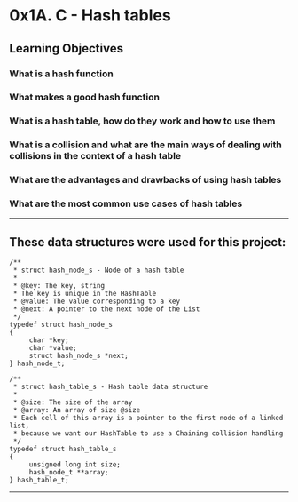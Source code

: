 # 0x1A. C - Hash tables
## Learning Objectives
### What is a hash function
### What makes a good hash function
### What is a hash table, how do they work and how to use them
### What is a collision and what are the main ways of dealing with collisions in the context of a hash table
### What are the advantages and drawbacks of using hash tables
### What are the most common use cases of hash tables

------------------------------
## These data structures were used for this project:

```
/**
 * struct hash_node_s - Node of a hash table
 *
 * @key: The key, string
 * The key is unique in the HashTable
 * @value: The value corresponding to a key
 * @next: A pointer to the next node of the List
 */
typedef struct hash_node_s
{
     char *key;
     char *value;
     struct hash_node_s *next;
} hash_node_t;

/**
 * struct hash_table_s - Hash table data structure
 *
 * @size: The size of the array
 * @array: An array of size @size
 * Each cell of this array is a pointer to the first node of a linked list,
 * because we want our HashTable to use a Chaining collision handling
 */
typedef struct hash_table_s
{
     unsigned long int size;
     hash_node_t **array;
} hash_table_t;
```
-----
